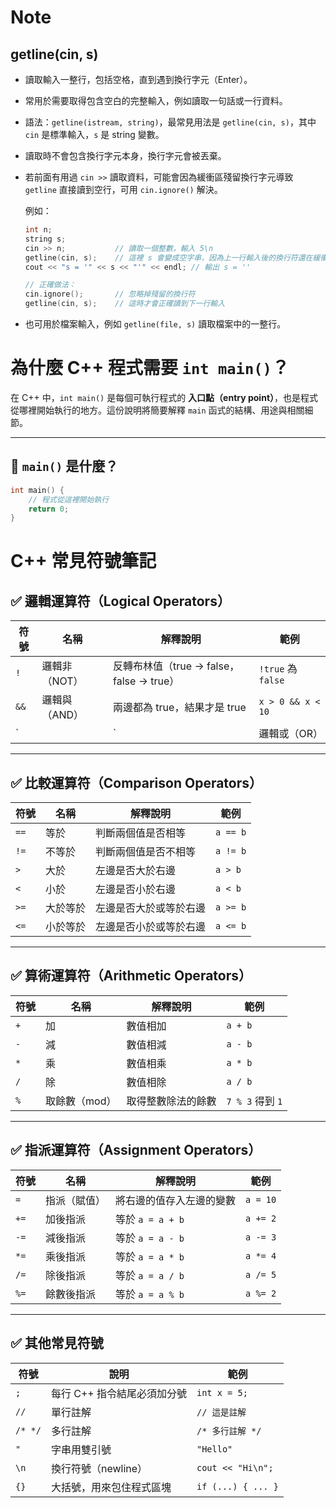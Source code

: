 # Note

## getline(cin, s)

- 讀取輸入一整行，包括空格，直到遇到換行字元（Enter）。
- 常用於需要取得包含空白的完整輸入，例如讀取一句話或一行資料。
- 語法：`getline(istream, string)`，最常見用法是 `getline(cin, s)`，其中 `cin` 是標準輸入，`s` 是 string 變數。
- 讀取時不會包含換行字元本身，換行字元會被丟棄。
- 若前面有用過 `cin >>` 讀取資料，可能會因為緩衝區殘留換行字元導致 `getline` 直接讀到空行，可用 `cin.ignore()` 解決。

  例如：

  ```cpp
  int n;
  string s;
  cin >> n;           // 讀取一個整數，輸入 5\n
  getline(cin, s);    // 這裡 s 會變成空字串，因為上一行輸入後的換行符還在緩衝區
  cout << "s = '" << s << "'" << endl; // 輸出 s = ''

  // 正確做法：
  cin.ignore();       // 忽略掉殘留的換行符
  getline(cin, s);    // 這時才會正確讀到下一行輸入
  ```

- 也可用於檔案輸入，例如 `getline(file, s)` 讀取檔案中的一整行。

# 為什麼 C++ 程式需要 `int main()`？

在 C++ 中，`int main()` 是每個可執行程式的 **入口點（entry point）**，也是程式從哪裡開始執行的地方。這份說明將簡要解釋 `main` 函式的結構、用途與相關細節。

---

## 🧩 `main()` 是什麼？

```cpp
int main() {
    // 程式從這裡開始執行
    return 0;
}
```
# C++ 常見符號筆記

## ✅ 邏輯運算符（Logical Operators）

| 符號   | 名稱         | 解釋說明                                | 範例                           |
|--------|--------------|-----------------------------------------|--------------------------------|
| `!`    | 邏輯非（NOT） | 反轉布林值（true → false，false → true）| `!true` 為 `false`              |
| `&&`   | 邏輯與（AND） | 兩邊都為 true，結果才是 true            | `x > 0 && x < 10`               |
| `||`   | 邏輯或（OR）  | 只要有一邊是 true，結果就是 true         | `x < 0 || x > 100`              |

---

## ✅ 比較運算符（Comparison Operators）

| 符號   | 名稱           | 解釋說明                     | 範例               |
|--------|----------------|------------------------------|--------------------|
| `==`   | 等於            | 判斷兩個值是否相等            | `a == b`           |
| `!=`   | 不等於          | 判斷兩個值是否不相等          | `a != b`           |
| `>`    | 大於            | 左邊是否大於右邊              | `a > b`            |
| `<`    | 小於            | 左邊是否小於右邊              | `a < b`            |
| `>=`   | 大於等於        | 左邊是否大於或等於右邊        | `a >= b`           |
| `<=`   | 小於等於        | 左邊是否小於或等於右邊        | `a <= b`           |

---

## ✅ 算術運算符（Arithmetic Operators）

| 符號   | 名稱       | 解釋說明                        | 範例           |
|--------|------------|---------------------------------|----------------|
| `+`    | 加         | 數值相加                        | `a + b`        |
| `-`    | 減         | 數值相減                        | `a - b`        |
| `*`    | 乘         | 數值相乘                        | `a * b`        |
| `/`    | 除         | 數值相除                        | `a / b`        |
| `%`    | 取餘數（mod）| 取得整數除法的餘數              | `7 % 3` 得到 `1` |

---

## ✅ 指派運算符（Assignment Operators）

| 符號    | 名稱          | 解釋說明                          | 範例            |
|---------|---------------|-----------------------------------|-----------------|
| `=`     | 指派（賦值）   | 將右邊的值存入左邊的變數          | `a = 10`        |
| `+=`    | 加後指派       | 等於 `a = a + b`                  | `a += 2`        |
| `-=`    | 減後指派       | 等於 `a = a - b`                  | `a -= 3`        |
| `*=`    | 乘後指派       | 等於 `a = a * b`                  | `a *= 4`        |
| `/=`    | 除後指派       | 等於 `a = a / b`                  | `a /= 5`        |
| `%=`    | 餘數後指派     | 等於 `a = a % b`                  | `a %= 2`        |

---

## ✅ 其他常見符號

| 符號     | 說明                             | 範例             |
|----------|----------------------------------|------------------|
| `;`      | 每行 C++ 指令結尾必須加分號       | `int x = 5;`     |
| `//`     | 單行註解                          | `// 這是註解`    |
| `/* */`  | 多行註解                          | `/* 多行註解 */` |
| `"`      | 字串用雙引號                     | `"Hello"`        |
| `\n`     | 換行符號（newline）               | `cout << "Hi\n";`|
| `{}`     | 大括號，用來包住程式區塊         | `if (...) { ... }`|
